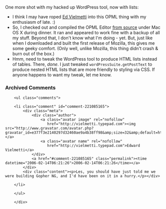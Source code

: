  <p>One more shot with my hacked up WordPress tool, now with lists:</p>
     <ul>
     <li>
     <span>I think I may have roped <a href="http://blogs.opml.org/vacuum/">Ed Vielmetti</a> into this OPML thing with my enthusiasm of late.  :)</span>
     </li>
     <li>
     <span>So, I checked out and compiled the OPML Editor <a href="http://frontierkernel.sourceforge.net/">from source</a> under Mac OS X during dinner.  It ran and appeared to work fine with a backup of all my stuff.  Beyond that, I don't know what I'm doing - yet.  But, just like when I downloaded and built the first release of Mozilla, this gives me some geeky comfort.  (Only well, unlike Mozilla, this thing didn't crash & burn out of the box.)</span>
     </li>
     <li>
     <span>Hmm, need to tweak the WordPress tool to produce HTML lists instead of tables.  There, <i>done</i>.  I just tweaked <code>wordPressSuite.getPostText</code> to produce nested HTML lists that are more friendly to styling via CSS.  If anyone happens to want my tweak, let me know.</span>
     </li>
     </ul>

<div id="comments" class="comments archived-comments">
            <h3>Archived Comments</h3>
            
        <ul class="comments">
            
        <li class="comment" id="comment-221085165">
            <div class="meta">
                <div class="author">
                    <a class="avatar image" rel="nofollow" 
                       href="http://vielmetti.typepad.com"><img src="http://www.gravatar.com/avatar.php?gravatar_id=e377f3e2140297d32460ae9a4b38ff98&amp;size=32&amp;default=http://mediacdn.disqus.com/1320279820/images/noavatar32.png"/></a>
                    <a class="avatar name" rel="nofollow" 
                       href="http://vielmetti.typepad.com">Edward Vielmetti</a>
                </div>
                <a href="#comment-221085165" class="permalink"><time datetime="2006-02-14T06:21:26">2006-02-14T06:21:26</time></a>
            </div>
            <div class="content"><p>Les, you should have just told me we were building Gopher NG, and I'd have been on it in a hurry.</p></div>
            
        </li>
    
        </ul>
    
        </div>
    